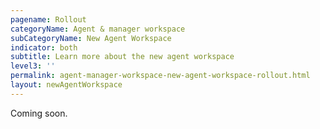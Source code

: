```yaml
---
pagename: Rollout
categoryName: Agent & manager workspace
subCategoryName: New Agent Workspace
indicator: both
subtitle: Learn more about the new agent workspace
level3: ''
permalink: agent-manager-workspace-new-agent-workspace-rollout.html
layout: newAgentWorkspace
---
```


Coming soon.
